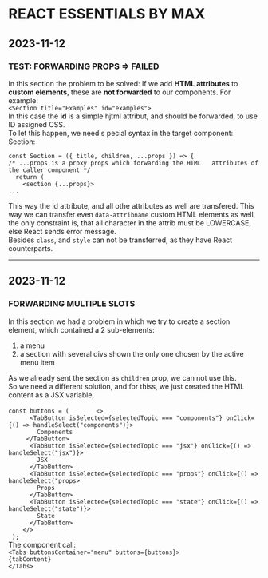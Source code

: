 # REACT ESSENTIALS BY MAX

## 2023-11-12

### TEST: FORWARDING PROPS => FAILED

In this section the problem to be solved:
If we add **HTML attributes** to **custom elements**, these are **not forwarded** to our components.
For example:  
`<Section title="Examples" id="examples">`  
In this case the **id** is a simple hjtml attribut, and should be forwarded, to use ID assigned CSS.  
To let this happen, we need s pecial syntax in the target
component: Section:

`const Section = ({ title, children, ...props }) => {  `  
`/* ...props is a proxy props which forwarding the HTML   attributes of the caller component */`  
`  return (`  
`    <section {...props}>`  
`...`

This way the id attribute, and all othe attributes as well are transfered. This way we can transfer even `data-attribname` custom HTML elements as well, the only constraint is, that all character in the attrib must be LOWERCASE, else React sends error message.  
Besides `class`, and `style` can not be transferred, as they have React counterparts.

---

## 2023-11-12

### FORWARDING MULTIPLE SLOTS

In this section we had a problem in which we try to create a section element, which contained a 2 sub-elements:

1. a menu
2. a section with several divs shown the only one chosen by the active menu item

As we already sent the section as `children` prop, we can not use this.  
So we need a different solution, and for thiss, we just created the HTML content as a JSX variable,

`const buttons = (   `
`    <>`  
`      <TabButton isSelected={selectedTopic === "components"} onClick={() => handleSelect("components")}>`  
`        Components`  
`     </TabButton>`  
`      <TabButton isSelected={selectedTopic === "jsx"} onClick={() => handleSelect("jsx")}>`  
`        JSX`  
`      </TabButton>`  
`      <TabButton isSelected={selectedTopic === "props"} onClick={() => handleSelect("props>`  
`        Props`  
`      </TabButton>`  
`      <TabButton isSelected={selectedTopic === "state"} onClick={() => handleSelect("state")}>`  
`        State`  
`      </TabButton>`  
`    </>`  
` );`  
The component call:  
`<Tabs buttonsContainer="menu" buttons={buttons}>`  
 `{tabContent}`  
`</Tabs>`
